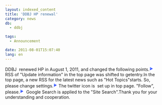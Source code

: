 ```yaml
---
layout: indexed_content
title: 'DDBJ HP renewal'
category: news
db:
  - ddbj

tags:
  - Announcement

date: 2011-08-01T15:07:40
lang: en
---
```


DDBJ  renewed HP in August 1, 2011, and changed the following points.<img src="data:image/png;base64,iVBORw0KGgoAAAANSUhEUgAAABEAAAARCAIAAAC0D9CtAAAA6klEQVQokWP4TzpgGPx62ib+f/SERD3uOf/ds//PXEqKnuDa/+Et/wOr/weX/D99njg94S3/4yf8j+39H9rw3z3nf2QuPqci9CRMhOrxyP1vFvRf0fh/cQV2nQi3RbT9D679757z3yLsv7rNfwnV/7Ye/3ft+//1Ow49Hrn/PXL/28X91/f4r2j839jpf9uM/2t2/j9+Grces6D/ht7/VS3/q5v9Tyr+v2bf/31H/795h9c/8gb/pTT+ByX9X3Pg/9YD/2/dxRkACD2O7v9nrvy/Zuf/i1fxqUbR8////31HsTidgB7iATl6AGKGHEfNS9IkAAAAAElFTkSuQmCC">RSS of "Update information" in the top page was shifted to getentry.In the top page, a new RSS for the latest news such as "Hot Topics"starts. So, please change settings.<img src="data:image/png;base64,iVBORw0KGgoAAAANSUhEUgAAABEAAAARCAIAAAC0D9CtAAAA6klEQVQokWP4TzpgGPx62ib+f/SERD3uOf/ds//PXEqKnuDa/+Et/wOr/weX/D99njg94S3/4yf8j+39H9rw3z3nf2QuPqci9CRMhOrxyP1vFvRf0fh/cQV2nQi3RbT9D679757z3yLsv7rNfwnV/7Ye/3ft+//1Ow49Hrn/PXL/28X91/f4r2j839jpf9uM/2t2/j9+Grces6D/ht7/VS3/q5v9Tyr+v2bf/31H/795h9c/8gb/pTT+ByX9X3Pg/9YD/2/dxRkACD2O7v9nrvy/Zuf/i1fxqUbR8////31HsTidgB7iATl6AGKGHEfNS9IkAAAAAElFTkSuQmCC">The twitter icon is  set up in top page. "Follow", please.<img src="data:image/png;base64,iVBORw0KGgoAAAANSUhEUgAAABEAAAARCAIAAAC0D9CtAAAA6klEQVQokWP4TzpgGPx62ib+f/SERD3uOf/ds//PXEqKnuDa/+Et/wOr/weX/D99njg94S3/4yf8j+39H9rw3z3nf2QuPqci9CRMhOrxyP1vFvRf0fh/cQV2nQi3RbT9D679757z3yLsv7rNfwnV/7Ye/3ft+//1Ow49Hrn/PXL/28X91/f4r2j839jpf9uM/2t2/j9+Grces6D/ht7/VS3/q5v9Tyr+v2bf/31H/795h9c/8gb/pTT+ByX9X3Pg/9YD/2/dxRkACD2O7v9nrvy/Zuf/i1fxqUbR8////31HsTidgB7iATl6AGKGHEfNS9IkAAAAAElFTkSuQmCC"> Google Search is applied to the "Site Search".Thank you for your understanding and cooperation.
